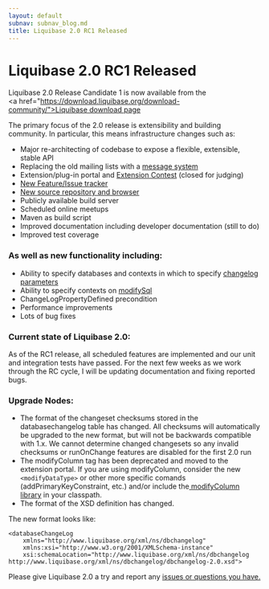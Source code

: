 ```yaml
---
layout: default
subnav: subnav_blog.md
title: Liquibase 2.0 RC1 Released
---
```

# Liquibase 2.0 RC1 Released

Liquibase 2.0 Release Candidate 1 is now available from the <a href="https://download.liquibase.org/download-community/">Liquibase download page</a>


The primary focus of the 2.0 release is extensibility and building community. In particular, this means infrastructure changes such as:


- Major re-architecting of codebase to expose a flexible, extensible, stable API
- Replacing the old mailing lists with a <a href="https://www.liquibase.org/forum">message system</a>
- Extension/plug-in portal and <a href="https://www.liquibase.org/2009/06/liquibase-extension-contest-2009-now-underway.html">Extension Contest</a> (closed for judging)
- <a href="https://liquibase.jira.com/browse/CORE">New Feature/Issue tracker</a>
- <a href="https://liquibase.jira.com/source/browse/CORE">New source repository and browser</a>
- Publicly available build server
- Scheduled online meetups
- Maven as build script
- Improved documentation including developer documentation (still to do)
- Improved test coverage

### As well as new functionality including:

- Ability to specify databases and contexts in which to specify <a href="https://www.liquibase.org/documentation/changelog_parameters.html">changelog parameters</a>
- Ability to specify contexts on <a href="https://www.liquibase.org/documentation/modify_sql.html">modifySql</a>
- ChangeLogPropertyDefined precondition
- Performance improvements
- Lots of bug fixes


### Current state of Liquibase 2.0:

As of the RC1 release, all scheduled features are implemented and our unit and integration tests have passed. For the next few weeks as we work through the RC cycle, I will be updating documentation and fixing reported bugs.


### Upgrade Nodes:

- The format of the changeset checksums stored in the databasechangelog table has changed. All checksums will automatically be upgraded to the new format, but will not be backwards compatible with 1.x. We cannot determine changed changesets so any invalid checksums or runOnChange features are disabled for the first 2.0 run
- The modifyColumn tag has been deprecated and moved to the extension portal. If you are using modifyColumn, consider the new `<modifyDataType>` or other more specific comands (addPrimaryKeyConstraint, etc.) and/or include the<a href="https://liquibase.jira.com/wiki/display/CONTRIB/ModifyColumn+Change"> modifyColumn library</a> in your classpath.
- The format of the XSD definition has changed.

The new format looks like:

    <databaseChangeLog
        xmlns="http://www.liquibase.org/xml/ns/dbchangelog"
        xmlns:xsi="http://www.w3.org/2001/XMLSchema-instance"
        xsi:schemaLocation="http://www.liquibase.org/xml/ns/dbchangelog http://www.liquibase.org/xml/ns/dbchangelog/dbchangelog-2.0.xsd">

Please give Liquibase 2.0 a try and report any <a href="https://www.liquibase.org/forum">issues or questions you have.</a>

